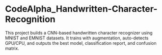 # CodeAlpha_Handwritten-Character-Recognition
This project builds a CNN-based handwritten character recognizer using MNIST and EMNIST datasets. It trains with augmentation, auto-detects GPU/CPU, and outputs the best model, classification report, and confusion matrix.

